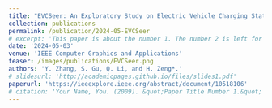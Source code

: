 ```yaml
---
title: "EVCSeer: An Exploratory Study on Electric Vehicle Charging Stations Utilization Via Visual Analytics"
collection: publications
permalink: /publication/2024-05-EVCSeer
# excerpt: 'This paper is about the number 1. The number 2 is left for future work.'
date: '2024-05-03'
venue: 'IEEE Computer Graphics and Applications'
teaser: /images/publications/EVCSeer.png
authors: 'Y. Zhang, S. Gu, Q. Li, and H. Zeng*.'
# slidesurl: 'http://academicpages.github.io/files/slides1.pdf'
paperurl: 'https://ieeexplore.ieee.org/abstract/document/10518106'
# citation: 'Your Name, You. (2009). &quot;Paper Title Number 1.&quot; <i>Journal 1</i>. 1(1).'
---
```


